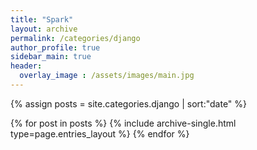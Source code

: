 ```yaml
---
title: "Spark"
layout: archive
permalink: /categories/django
author_profile: true
sidebar_main: true
header:
  overlay_image : /assets/images/main.jpg
---
```


{% assign posts = site.categories.django | sort:"date" %}

{% for post in posts %}
  {% include archive-single.html type=page.entries_layout %}
{% endfor %}
